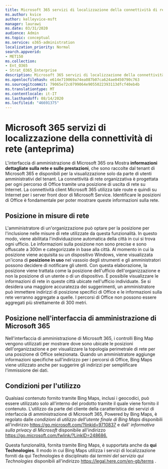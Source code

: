 ```yaml
---
title: Microsoft 365 servizi di localizzazione della connettività di rete (anteprima)
ms.author: kvice
author: kelleyvice-msft
manager: laurawi
ms.date: 03/31/2020
audience: Admin
ms.topic: conceptual
ms.service: o365-administration
localization_priority: Normal
search.appverid:
- MET150
ms.collection:
- Ent_O365
- Strat_O365_Enterprise
description: Microsoft 365 servizi di localizzazione della connettività di rete (anteprima)
ms.openlocfilehash: e614e719069a74ea087b07ca624ae0450790c763
ms.sourcegitcommit: 79065e72c0799064e9055022393113dfcf40eb4b
ms.translationtype: MT
ms.contentlocale: it-IT
ms.lasthandoff: 08/14/2020
ms.locfileid: "46691375"
---
```

# <a name="microsoft-365-network-connectivity-location-services-preview"></a>Microsoft 365 servizi di localizzazione della connettività di rete (anteprima)

L'interfaccia di amministrazione di Microsoft 365 ora Mostra **informazioni dettagliate sulla rete e sulle prestazioni**, che sono raccolte dal tenant di Microsoft 365 e disponibili per la visualizzazione solo da parte di utenti amministrativi del tenant. La connettività di rete organizzativa è progettata per ogni percorso di Office tramite una posizione di uscita di rete su Internet. La connettività client Microsoft 365 utilizza tale route e quindi su Internet per i server front door di Microsoft Service. Identificare le posizioni di Office è fondamentale per poter mostrare queste informazioni sulla rete.

## <a name="location-in-network-measurements"></a>Posizione in misure di rete

L'amministratore di un'organizzazione può optare per la posizione per l'inclusione nelle misure di rete utilizzate da questa funzionalità. In questo modo, viene abilitata l'individuazione automatica della città in cui si trova ogni ufficio. Le informazioni sulla posizione non sono precise e sono offuscate a 300m e categorizzate in base alla città. Al momento in cui la posizione viene acquisita su un dispositivo Windows, viene visualizzata un'icona di **posizione in uso** nel vassoio degli strumenti e gli amministratori possono decidere di notificare gli utenti. Con questa elaborazione, la posizione viene trattata come la posizione dell'ufficio dell'organizzazione e non la posizione di un utente o di un dispositivo. È possibile visualizzare le informazioni di rete in queste città ubicate nell'ufficio individuate. Se si desidera una maggiore accuratezza dei suggerimenti, un amministratore può immettere indirizzi di posizione specifici di Office e le informazioni sulla rete verranno aggregate a quelle. I percorsi di Office non possono essere aggregati più strettamente di 300 metri.

## <a name="location-in-the-microsoft-365-admin-center"></a>Posizione nell'interfaccia di amministrazione di Microsoft 365

Nell'interfaccia di amministrazione di Microsoft 365, i controlli Bing Map vengono utilizzati per mostrare dove sono ubicate le posizioni dell'organizzazione e per visualizzare la topologia perimetrale di rete per una posizione di Office selezionata. Quando un amministratore aggiunge informazioni specifiche sull'indirizzo per i percorsi di Office, Bing Maps viene utilizzato anche per suggerire gli indirizzi per semplificare l'immissione dei dati.

## <a name="terms-of-use"></a>Condizioni per l'utilizzo

Qualsiasi contenuto fornito tramite Bing Maps, inclusi i geocodici, può essere utilizzato solo all'interno del prodotto tramite il quale viene fornito il contenuto. L'utilizzo da parte del cliente della caratteristica dei servizi di interfaccia di amministrazione di Microsoft 365, Powered by Bing Maps, è regolato dalle _condizioni di utilizzo dell'utente finale di Bing Maps_ disponibili all'indirizzo <https://go.microsoft.com/?linkid=9710837> e dall' _informativa sulla privacy di Microsoft_ disponibile all'indirizzo <https://go.microsoft.com/fwlink/?LinkID=248686.>

Questa funzionalità, fornita tramite Bing Maps, è supportata anche da **qui Technologies**. Il modo in cui Bing Maps utilizza i servizi di localizzazione forniti da qui Technologies è disciplinato dai _termini del servizio qui Technologies_ disponibili all'indirizzo <https://legal.here.com/en-gb/terms> .
